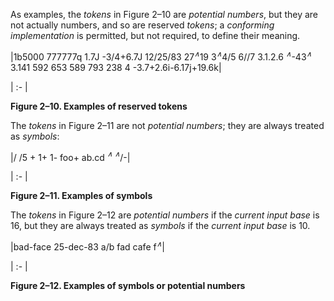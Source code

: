  



As examples, the *tokens* in Figure 2–10 are *potential numbers*, but they are not actually numbers, and so are reserved *tokens*; a *conforming implementation* is permitted, but not required, to define their meaning. 



|1b5000 777777q 1.7J -3/4+6.7J 12/25/83 27<i><sup>∧</sup></i>19 3<i><sup>∧</sup></i>4/5 6//7 3.1.2.6 <i><sup>∧</sup></i>-43<i><sup>∧</sup></i> 3.141 592 653 589 793 238 4 -3.7+2.6i-6.17j+19.6k|

| :- |





**Figure 2–10. Examples of reserved tokens** 



The *tokens* in Figure 2–11 are not *potential numbers*; they are always treated as *symbols*: 



|/ /5 + 1+ 1- foo+ ab.cd <i><sup>∧ ∧</sup></i>/-|

| :- |





**Figure 2–11. Examples of symbols**  







The *tokens* in Figure 2–12 are *potential numbers* if the *current input base* is 16, but they are always treated as *symbols* if the *current input base* is 10. 



|bad-face 25-dec-83 a/b fad cafe f<i><sup>∧</sup></i>|

| :- |





**Figure 2–12. Examples of symbols or potential numbers** 



